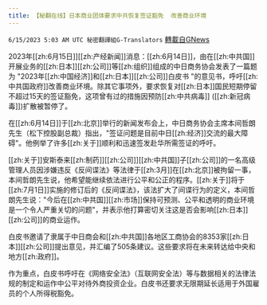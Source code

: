 ```yaml
---
title: 【秘翻在线】日本商业团体要求中共恢复签证豁免  改善商业环境
---
```

`6/15/2023 5:03 AM UTC 秘密翻譯組G-Translators` [轉載自GNews](https://gnews.org/articles/1384843)

         

2023年[[zh:6月15日]][[zh:产经新闻]]消息：[[zh:6月14日]]，由在[[zh:中共国]]开展业务的[[zh:日本]][[zh:公司]]等[[zh:组织]]组成的中日商务协会发表了一篇题为 "2023年[[zh:中国经济]]和[[zh:日本]][[zh:公司]]白皮书 "的意见书，呼吁[[zh:中共国政府]]改善商业环境。除其它事项外，要求恢复对[[zh:日本]]国民短期停留不超过15天的签证豁免，这项曾有过的措施因预防[[zh:中共病毒]] ([[zh:新冠病毒]])扩散被暂停了。

在[[zh:6月14日]]于[[zh:北京]]举行的新闻发布会上，中日商务协会主席本间哲朗先生（松下控股副总裁）指出，"签证问题是目前中日[[zh:经济]]交流的最大障碍"。他例举了许多[[zh:关于]]顺利和迅速签发赴华所需签证的呼吁。

[[zh:关于]]安斯泰来[[zh:制药]][[zh:公司]][[zh:中共国]]子[[zh:公司]]的一名高级管理人员因涉嫌违反《反间谍法》等法律于[[zh:3月]]在[[zh:北京]]被拘留一事，本间哲朗先生说，他希望能继续依法进行公平和公正的程序。[[zh:关于]]将于[[zh:7月1日]]实施的修订后的《反间谍法》，该法扩大了间谍行为的定义，本间哲朗先生说："今后在[[zh:中共国]][[zh:市场]]保持可预测、公平和透明的商业环境是一个令人严重关切的问题"，并表示他打算密切关注这是否会影响[[zh:日本]][[zh:公司]]的商业运作。

白皮书邀请了隶属于中日商会和[[zh:中共国]]各地区工商协会的8353家[[zh:日本]][[zh:公司]]提出意见，并汇编了505条建议。这些要求将在未来转达给中央和地方[[zh:政府]]。

作为重点，白皮书呼吁在《网络安全法》（互联网安全法）等与数据相关的法律法规的制定和运作中公平对待外商投资企业。白皮书还要求无限期延长适用于外国雇员的个人所得税豁免。
